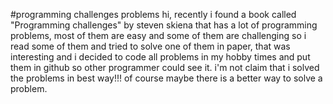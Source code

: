 #programming challenges problems
hi,
recently i found a book called "Programming challenges" by steven skiena that has a lot of
programming problems, most of them are easy and some of them are challenging so i read some 
of them and tried to solve one of them in paper, that was interesting and i decided to code all 
problems in my hobby times and put them in github so other programmer could see it. i'm not claim that i solved
the problems in best way!!! of course maybe there is a better way to solve a problem.     
